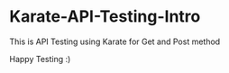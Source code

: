 # Karate-API-Testing-Intro

This is API Testing using Karate for Get and Post method

Happy Testing :)
